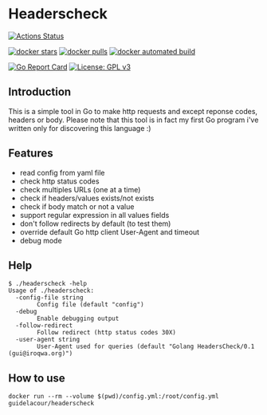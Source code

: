 # Headerscheck

[![Actions Status](https://github.com/guikcd/headerscheck/workflows/Go/badge.svg)](https://github.com/guikcd/headerscheck/actions)

[![docker stars](https://img.shields.io/docker/stars/guidelacour/headerscheck.svg)](https://hub.docker.com/r/guidelacour/headerscheck/) [![docker pulls](https://img.shields.io/docker/pulls/guidelacour/headerscheck.svg)](https://hub.docker.com/r/guidelacour/headerscheck/) [![docker automated build](https://img.shields.io/docker/automated/guidelacour/headerscheck.svg)](https://hub.docker.com/r/guidelacour/headerscheck/)

[![Go Report Card](https://goreportcard.com/badge/github.com/guikcd/headerscheck)](https://goreportcard.com/report/github.com/guikcd/headerscheck) [![License: GPL v3](https://img.shields.io/badge/License-GPL%20v3-blue.svg)](https://www.gnu.org/licenses/gpl-3.0)

## Introduction

This is a simple tool in Go to make http requests and except reponse codes, headers or body.
Please note that this tool is in fact my first Go program i've written only for discovering this language :)

## Features

* read config from yaml file
* check http status codes
* check multiples URLs (one at a time)
* check if headers/values exists/not exists
* check if body match or not a value
* support regular expression in all values fields
* don't follow redirects by default (to test them)
* override default Go http client User-Agent and timeout
* debug mode

## Help

```#!/bin/bash
$ ./headerscheck -help
Usage of ./headerscheck:
  -config-file string
        Config file (default "config")
  -debug
        Enable debugging output
  -follow-redirect
        Follow redirect (http status codes 30X)
  -user-agent string
        User-Agent used for queries (default "Golang HeadersCheck/0.1 (gui@iroqwa.org)")
```

## How to use

```#!/bin/bash
docker run --rm --volume $(pwd)/config.yml:/root/config.yml guidelacour/headerscheck
```
